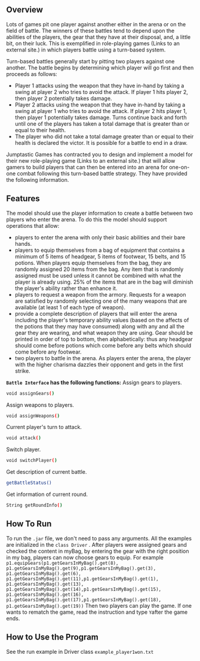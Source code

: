 
## Overview
Lots of games pit one player against another either in the arena or on the field of battle. The winners of these battles tend to depend upon the abilities of the players, the gear that they have at their disposal, and, a little bit, on their luck. This is exemplified in role-playing games (Links to an external site.) in which players battle using a turn-based system.

Turn-based battles generally start by pitting two players against one another. The battle begins by determining which player will go first and then proceeds as follows:

- Player 1 attacks using the weapon that they have in-hand by taking a swing at player 2 who tries to avoid the attack. If player 1 hits player 2, then player 2 potentially takes damage.
- Player 2 attacks using the weapon that they have in-hand by taking a swing at player 1 who tries to avoid the attack. If player 2 hits player 1, then player 1 potentially takes damage.
Turns continue back and forth until one of the players has taken a total damage that is greater than or equal to their health.
- The player who did not take a total damage greater than or equal to their health is declared the victor. It is possible for a battle to end in a draw.

Jumptastic Games has contracted you to design and implement a model for their new role-playing game (Links to an external site.) that will allow gamers to build players that can then be entered into an arena for one-on-one combat following this turn-based battle strategy. They have provided the following information.

## Features
The model should use the player information to create a battle between two players who enter the arena. To do this the model should support operations that allow:
- players to enter the arena with only their basic abilities and their bare hands.
- players to equip themselves from a bag of equipment that contains a minimum of 5 items of headgear, 5 items of footwear, 15 belts, and 15 potions. When players equip themselves from the bag, they are randomly assigned 20 items from the bag. Any item that is randomly assigned must be used unless it cannot be combined with what the player is already using. 25% of the items that are in the bag will diminish the player's ability rather than enhance it.
- players to request a weapon from the armory. Requests for a weapon are satisfied by randomly selecting one of the many weapons that are available (at least 1 of each type of weapon).
- provide a complete description of players that will enter the arena including the player's temporary ability values (based on the affects of the potions that they may have consumed) along with any and all the gear they are wearing, and what weapon they are using. Gear should be printed in order of top to bottom, then alphabetically: thus any headgear should come before potions which come before any belts which should come before any footwear.
- two players to battle in the arena. As players enter the arena, the player with the higher charisma dazzles their opponent and gets in the first strike.

**`Battle Interface` has the following functions:**
Assign gears to players.
```sh
void assignGears()
```
Assign weapons to players.
```sh
void assignWeapons()
```
 Current player's turn to attack.
```sh
void attack()
```
Switch player.
```sh
void switchPlayer()
```
Get description of current battle.
```sh
getBattleStatus()
```
Get information of current round.
```sh
String getRoundInfo()
```

## How To Run
To run the ```.jar``` file, we don't need to pass any arguments. All the examples are initialized in the ```class Driver``` . After players were assigned gears and checked the content in myBag, by entering the gear with the right position in my bag, players can now choose gears to equip. For example ```p1.equipGears(p1.getGearsInMyBag().get(8), p1.getGearsInMyBag().get(9),p1.getGearsInMyBag().get(3), p1.getGearsInMyBag().get(6), p1.getGearsInMyBag().get(11),p1.getGearsInMyBag().get(1), p1.getGearsInMyBag().get(13), p1.getGearsInMyBag().get(14),p1.getGearsInMyBag().get(15), p1.getGearsInMyBag().get(16), p1.getGearsInMyBag().get(17),p1.getGearsInMyBag().get(18), p1.getGearsInMyBag().get(19))```
Then two players can play the game. If one wants to rematch the game, read the instruction and type ```Y```after the game ends.

## How to Use the Program
See the run example in Driver class ```example_player1won.txt```





